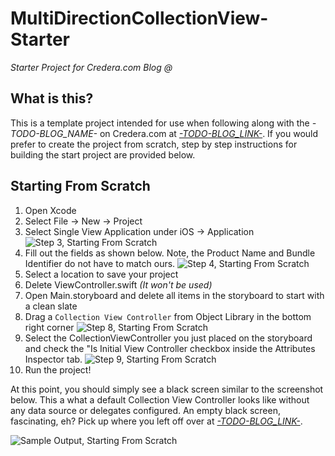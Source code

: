 # MultiDirectionCollectionView-Starter

*Starter Project for Credera.com Blog @ <link>*

## What is this?

This is a template project intended for use when following along with the *-TODO-BLOG_NAME-* on Credera.com at [*-TODO-BLOG_LINK-*](*-TODO-BLOG_LINK-*). If you would prefer to create the project from scratch, step by step instructions for building the start project are provided below. 

## Starting From Scratch

1. Open Xcode
2. Select File → New → Project
3. Select Single View Application under iOS → Application
  ![Step 3, Starting From Scratch](https://raw.githubusercontent.com/kwandrews7/MultiDirectionCollectionView/master/ReferenceImages/starting_3_new_project_options.png)
4. Fill out the fields as shown below. Note, the Product Name and Bundle Identifier do not have to match ours.
  ![Step 4, Starting From Scratch](https://raw.githubusercontent.com/kwandrews7/MultiDirectionCollectionView/master/ReferenceImages/starting_4_new_project_template.png)
5. Select a location to save your project
6. Delete ViewController.swift *(It won't be used)*
7. Open Main.storyboard and delete all items in the storyboard to start with a clean slate
8. Drag a `Collection View Controller` from Object Library in the bottom right corner
  ![Step 8, Starting From Scratch](https://raw.githubusercontent.com/kwandrews7/MultiDirectionCollectionView/master/ReferenceImages/starting_8_collection_view_object.png)
9. Select the CollectionViewController you just placed on the storyboard and check the "Is Initial View Controller checkbox inside the Attributes Inspector tab.
  ![Step 9, Starting From Scratch](https://raw.githubusercontent.com/kwandrews7/MultiDirectionCollectionView/master/ReferenceImages/starting_9_initial_view.png)
10. Run the project!

At this point, you should simply see a black screen similar to the screenshot below. This a what a default Collection View Controller looks like without any data source or delegates configured. An empty black screen, fascinating, eh? Pick up where you left off over at [*-TODO-BLOG_LINK-*](*-TODO-BLOG_LINK-*).

![Sample Output, Starting From Scratch](https://raw.githubusercontent.com/kwandrews7/MultiDirectionCollectionView/master/ReferenceImages/starting_run_empty_collectionView.png)
